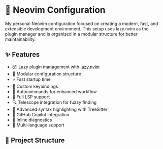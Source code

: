 # 🚀 Neovim Configuration

My personal Neovim configuration focused on creating a modern, fast, and extensible development environment. This setup uses lazy.nvim as the plugin manager and is organized in a modular structure for better maintainability.

## ✨ Features

- 📦 Lazy plugin management with [lazy.nvim](https://github.com/folke/lazy.nvim)
- 🔧 Modular configuration structure
- ⚡ Fast startup time
- 🎨 Custom keybindings
- 🔄 Autocommands for enhanced workflow
- 🌟 Full LSP support
- 🔍 Telescope integration for fuzzy finding
- 🌳 Advanced syntax highlighting with TreeSitter
- 🤖 GitHub Copilot integration
- 🎯 Inline diagnostics
- 📝 Multi-language support

## 📁 Project Structure


